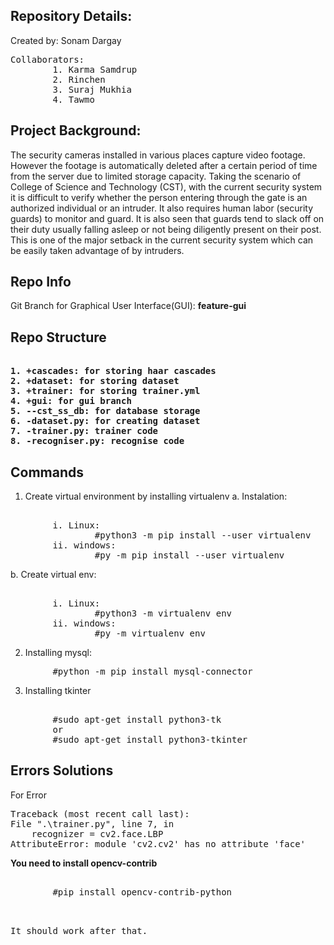 Repository Details:
----------------------------------------------
Created by: Sonam Dargay
<pre>
Collaborators: 
        1. Karma Samdrup
        2. Rinchen
        3. Suraj Mukhia
        4. Tawmo
</pre> 

Project Background:
----------------------------------------------
The security cameras installed in various places capture video footage. However the                 footage is automatically deleted after a certain period of time from the server due to limited storage capacity. Taking the scenario of College of Science and Technology (CST), with the current security system it is difficult to verify whether the person entering through the gate is an authorized individual or an intruder. It also requires human labor (security guards) to monitor and guard. It is also seen that guards tend to slack off on their duty usually falling asleep or not being diligently present on their post. This is one of the major setback in the current security system which can be easily taken advantage of by intruders.

Repo Info
---------------------------------------------
Git Branch for Graphical User Interface(GUI): <b>feature-gui</b>


Repo Structure
---------------------------------------------
<b>
<pre> 
1. +cascades: for storing haar cascades
2. +dataset: for storing dataset
3. +trainer: for storing trainer.yml
4. +gui: for gui branch
5. --cst_ss_db: for database storage
6. -dataset.py: for creating dataset
7. -trainer.py: trainer code
8. -recogniser.py: recognise code
</pre> 
</b>

Commands
----------------------------------------------
1. Create virtual environment by installing virtualenv
a. Instalation: 
<pre>       
        i. Linux: 
                #python3 -m pip install --user virtualenv
        ii. windows: 
                #py -m pip install --user virtualenv 
</pre> 
b. Create virtual env:
<pre> 
        i. Linux: 
                #python3 -m virtualenv env
        ii. windows: 
                #py -m virtualenv env
</pre> 
2. Installing mysql:
<pre>
        #python -m pip install mysql-connector
</pre> 
3. Installing tkinter
<pre> 
        #sudo apt-get install python3-tk
        or
        #sudo apt-get install python3-tkinter
</pre> 

Errors Solutions
-----------------------------------------------------
For Error
<pre>
Traceback (most recent call last):
File ".\trainer.py", line 7, in <module>
    recognizer = cv2.face.LBP
AttributeError: module 'cv2.cv2' has no attribute 'face'
</pre>

<b>You need to install opencv-contrib</b>
<pre> 
        #pip install opencv-contrib-python
<pre> 

It should work after that.